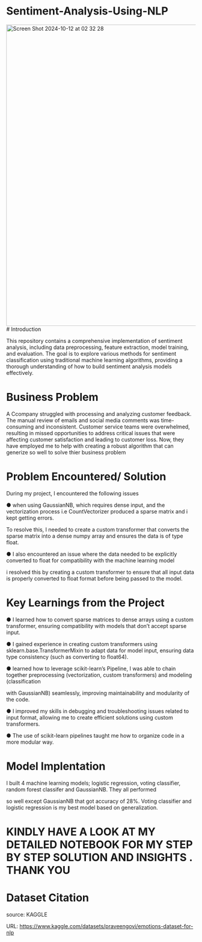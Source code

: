 # Sentiment-Analysis-Using-NLP

<img width="800" alt="Screen Shot 2024-10-12 at 02 32 28" src="https://github.com/user-attachments/assets/1432790c-e24c-4cf2-bcd5-758f7dbafee9">
# Introduction

This repository contains a comprehensive implementation of sentiment analysis, including data preprocessing, feature extraction, model training, and evaluation. The goal is to explore various methods for sentiment classification using traditional machine learning algorithms, providing a thorough understanding of how to build sentiment analysis models effectively.

# Business Problem
 A Ccompany  struggled with processing and analyzing customer feedback. The manual review of emails and social media comments was time-consuming and inconsistent. Customer service teams were overwhelmed, resulting in missed opportunities to address critical issues that were affecting customer satisfaction and leading to customer loss. Now, they have employed me to help with creating a robust algorithm that can generize so well to solve thier business problem

 # Problem Encountered/ Solution

 During my project, I encountered the following  issues 
 
●  when using GaussianNB, which requires dense input, and  the vectorization process i.e CountVectorizer produced a sparse matrix and i kept getting errors.

  To resolve this, I needed to create a custom transformer that converts the sparse matrix into a dense numpy array and ensures the data is of type float.

● I also encountered an issue where the data needed to be explicitly converted to float for compatibility with the machine learning model

   i resolved this by creating a custom transformer to ensure that all input data is properly converted to float format before being passed to the model.

# Key Learnings from the Project

● I learned how to convert sparse matrices to dense arrays using a custom transformer, ensuring compatibility with models that don’t accept sparse input.
 
● I gained experience in creating custom transformers using sklearn.base.TransformerMixin to adapt data for model input, ensuring data type consistency (such as converting to float64).

● learned how to leverage scikit-learn’s Pipeline, I was able to chain together preprocessing (vectorization, custom transformers) and modeling (classification 

with GaussianNB) seamlessly, improving maintainability and modularity of the code.

● I improved my skills in debugging and troubleshooting issues related to input format, allowing me to create efficient solutions using custom transformers.


● The use of scikit-learn pipelines taught me how to organize code in a more modular way.


# Model Implentation

  I built 4 machine learning models; logistic regression, voting classifier, random forest classifer and  GaussianNB. They all performed 
  
  so well except  GaussianNB that got accuracy of 28%.  Voting classifier and logistic regression is my best model based on generalization. 

# KINDLY HAVE A LOOK AT MY DETAILED NOTEBOOK FOR MY STEP BY STEP SOLUTION AND  INSIGHTS . THANK YOU

# Dataset Citation

source: KAGGLE

URL: https://www.kaggle.com/datasets/praveengovi/emotions-dataset-for-nlp
   
   

